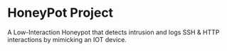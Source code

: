 # HoneyPot Project
 A Low-Interaction Honeypot that detects intrusion and logs SSH & HTTP interactions by mimicking an IOT device.
